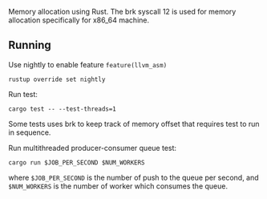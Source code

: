 Memory allocation using Rust. The brk syscall 12 is used for memory allocation specifically for x86_64 machine.

## Running
Use nightly to enable feature `feature(llvm_asm)`
```
rustup override set nightly
```

Run test:
```
cargo test -- --test-threads=1
```
Some tests uses brk to keep track of memory offset that requires test to run in sequence.

Run multithreaded producer-consumer queue test:
```
cargo run $JOB_PER_SECOND $NUM_WORKERS
```
where `$JOB_PER_SECOND` is the number of push to the queue per second, and `$NUM_WORKERS` is the number of worker which consumes the queue.